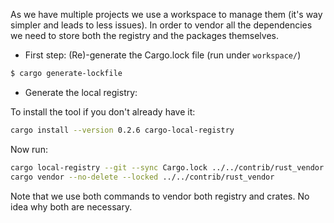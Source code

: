 As we have multiple projects we use a workspace to manage them (it's way simpler and leads to less issues). In order
to vendor all the dependencies we need to store both the registry and the packages themselves.

* First step: (Re)-generate the Cargo.lock file (run under `workspace/`)

```bash
$ cargo generate-lockfile
```

* Generate the local registry:

To install the tool if you don't already have it:
```bash
cargo install --version 0.2.6 cargo-local-registry
```

Now run:

```bash
cargo local-registry --git --sync Cargo.lock ../../contrib/rust_vendor
cargo vendor --no-delete --locked ../../contrib/rust_vendor
```

Note that we use both commands to vendor both registry and crates. No idea why both are necessary.
